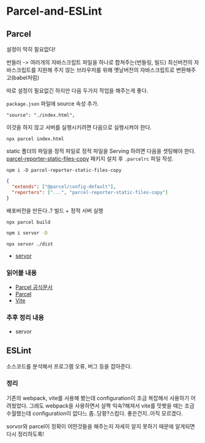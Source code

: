 # Parcel-and-ESLint

## Parcel

설정이 딱히 필요없다!

번들러 -> 여러개의 자바스크립트 파일을 하나로 합쳐주는(번들링, 빌드)
최신버전의 자바스크립트를 지원해 주지 않는 브라우저를 위해 옛날버전의 자바스크립트로 변환해주고(babel처럼)

따로 설정이 필요없긴 하지만
다음 두가지 작업을 해주는게 좋다.

`package.json` 파일에 source 속성 추가.

```text
"source": "./index.html",
```

이것을 하지 않고 서버를 실행시키려면 다음으로 실행시켜야 한다.

```shell
npx parcel index.html
```

static 폴더의 파일을 정적 파일로 정적 파일을 Serving 하려면 다음을 셋팅해야 한다.
[parcel-reporter-static-files-copy](https://github.com/elwin013/parcel-reporter-static-files-copy) 패키지 설치 후 `.parcelrc` 파일 작성.

```shell
npm i -D parcel-reporter-static-files-copy
```

```json
{
  "extends": ["@parcel/config-default"],
  "reporters": ["...", "parcel-reporter-static-files-copy"]
}
```

배포버전을 만든다..?
빌드 + 정적 서버 실행

```bash
npx parcel build

npm i servor -D

npx servor ./dist
```

- [servor](https://github.com/lukejacksonn/servor)

### 읽어볼 내용

- [Parcel 공식문서](https://parceljs.org/)
- [Parcel](https://github.com/ahastudio/til/tree/main/parcel)
- [Vite](https://github.com/ahastudio/til/tree/main/vite)

### 추후 정리 내용

- servor

## ESLint

소스코드를 분석해서 프로그램 오류, 버그 등을 잡아준다.

### 정리

기존의 webpack, vite를 사용해 봤는데 configuration이 조금 복잡해서 사용하기 어려웠었다. 그래도 webpack을 사용하면서 살짝 익숙?해져서 vite를 맛봣을 때는 조금 수월했는데 configuration이 없다느 좀..당황?스럽다. 좋은건지..아직 모르겠다.

sorvor와 parcel이 정확이 어떤것들을 해주는지 자세히 알지 못하기 때문에 알게되면 다시 정리하도록!
